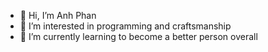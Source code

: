 - 👋 Hi, I’m Anh Phan
- 👀 I’m interested in programming and craftsmanship
- 🌱 I’m currently learning to become a better person overall

<!---
anhpcreativeforce/anhpcreativeforce is a ✨ special ✨ repository because its `README.md` (this file) appears on your GitHub profile.
You can click the Preview link to take a look at your changes.
--->

